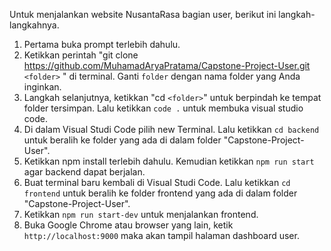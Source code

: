Untuk menjalankan website NusantaRasa bagian user, berikut ini langkah-langkahnya.

1. Pertama buka prompt terlebih dahulu.
2. Ketikkan perintah "git clone https://github.com/MuhamadAryaPratama/Capstone-Project-User.git `<folder>` " di terminal. Ganti `folder` dengan nama folder yang Anda inginkan.
3. Langkah selanjutnya, ketikkan "cd `<folder>`" untuk berpindah ke tempat folder tersimpan. Lalu ketikkan `code .` untuk membuka visual studio code.
4. Di dalam Visual Studi Code pilih new Terminal. Lalu ketikkan `cd backend` untuk beralih ke folder yang ada di dalam folder "Capstone-Project-User".
5. Ketikkan npm install terlebih dahulu. Kemudian ketikkan `npm run start` agar backend dapat berjalan.
6. Buat terminal baru kembali di Visual Studi Code. Lalu ketikkan `cd frontend` untuk beralih ke folder frontend yang ada di dalam folder "Capstone-Project-User".
7. Ketikkan `npm run start-dev` untuk menjalankan frontend.
8. Buka Google Chrome atau browser yang lain, ketik `http://localhost:9000` maka akan tampil halaman dashboard user.
